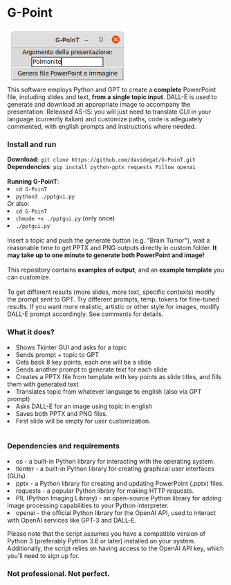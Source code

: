 # G-Point
<img src="https://github.com/davidegat/G-PoinT/blob/main/gpoint.png?raw=true"></img>
<br>
This software employs Python and GPT to create a <b>complete</b> PowerPoint file, including slides and text, <b>from a single topic input</b>. DALL-E is used to generate and download an appropriate image to accompany the presentation. Released AS-IS: you will just need to translate GUI in your language (currently italian) and customize paths, code is adeguately commented, with english prompts and instructions where needed.

<h3>Install and run</h3>
<b>Download:</b> <code>git clone https://github.com/davidegat/G-PoinT.git</code><br>
<b>Dependencies</b>: <code>pip install python-pptx requests Pillow openai</code><br><br>
<b>Running G-PoinT</b>:<br>
<li><code>cd G-PoinT</code><br>
<li><code>python3 ./pptgui.py</code><br>
Or also:
<li><code>cd G-PoinT</code><br>
<li><code>chmode +x ./pptgui.py</code> (only once)
<li><code>./pptgui.py</code><br><br>
Insert a topic and push the generate button (e.g. "Brain Tumor"), wait a reasonable time to get PPTX and PNG outputs directly in custom folder. <b>It may take up to one minute to generate both PowerPoint and image!</b>
<br><br>
This repository contains <b>examples of output</b>, and an <b>example template</b> you can customize.<br><br>
To get different results (more slides, more text, specific contexts) modify the prompt sent to GPT. Try different prompts, temp, tokens for fine-tuned results. If you want more realistic, artistic or other style for images, modify DALL-E prompt accordingly. See comments for details.
<h3>What it does?</h3>

<li>Shows Tkinter GUI and asks for a topic
<li>Sends prompt + topic to GPT
<li>Gets back 8 key points, each one will be a slide
<li>Sends another prompt to generate text for each slide
<li>Creates a PPTX file from template with key points as slide titles, and fills them with generated text
<li>Translates topic from whatever language to english (also via GPT prompt)
<li>Asks DALL-E for an image using topic in english
<li>Saves both PPTX and PNG files.
<li>First slide will be empty for user customization.
<br><br>

<h3>Dependencies and requirements</h3>

<li>os - a built-in Python library for interacting with the operating system.
<li>tkinter - a built-in Python library for creating graphical user interfaces (GUIs).
<li>pptx - a Python library for creating and updating PowerPoint (.pptx) files.
<li>requests - a popular Python library for making HTTP requests.
<li>PIL (Python Imaging Library) - an open-source Python library for adding image processing capabilities to your Python interpreter.
<li>openai - the official Python library for the OpenAI API, used to interact with OpenAI services like GPT-3 and DALL-E.

Please note that the script assumes you have a compatible version of Python 3 (preferably Python 3.6 or later) installed on your system. Additionally, the script relies on having access to the OpenAI API key, which you'll need to sign up for.
<h3>Not professional. Not perfect.</h3>
